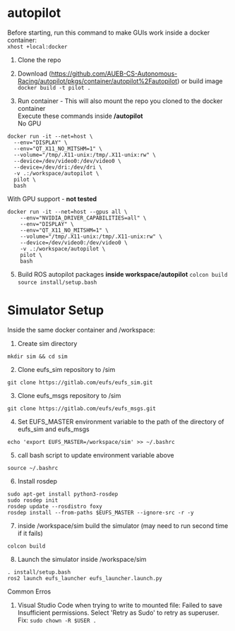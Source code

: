 # autopilot

Before starting, run this command to make GUIs work inside a docker container:  
```xhost +local:docker```

1. Clone the repo

3. Download (https://github.com/AUEB-CS-Autonomous-Racing/autopilot/pkgs/container/autopilot%2Fautopilot) or build image
  ```docker build -t pilot .```

4. Run container  - This will also mount the repo you cloned to the docker container  
   Execute these commands inside **/autopilot**  
  No GPU
  ```
  docker run -it --net=host \
    --env="DISPLAY" \
    --env="QT_X11_NO_MITSHM=1" \
    --volume="/tmp/.X11-unix:/tmp/.X11-unix:rw" \
    --device=/dev/video0:/dev/video0 \
    --device=/dev/dri:/dev/dri \
    -v .:/workspace/autopilot \
    pilot \
    bash
  ```

With GPU support - **not tested**
  ```
  docker run -it --net=host --gpus all \
      --env="NVIDIA_DRIVER_CAPABILITIES=all" \
      --env="DISPLAY" \
      --env="QT_X11_NO_MITSHM=1" \
      --volume="/tmp/.X11-unix:/tmp/.X11-unix:rw" \
      --device=/dev/video0:/dev/video0 \
      -v .:/workspace/autopilot \
      pilot \
      bash
  ```

5. Build ROS autopilot packages **inside workspace/autopilot**
   ```colcon build```
   ```source install/setup.bash```

# Simulator Setup
Inside the same docker container and /workspace:  

1. Create sim directory
 ```
 mkdir sim && cd sim
 ```

2. Clone eufs_sim repository to /sim
```
git clone https://gitlab.com/eufs/eufs_sim.git
```
3. Clone eufs_msgs repository to /sim
```
git clone https://gitlab.com/eufs/eufs_msgs.git
```
4. Set EUFS_MASTER environment variable to the path of the directory of eufs_sim and eufs_msgs
```
echo 'export EUFS_MASTER=/workspace/sim' >> ~/.bashrc
```
5. call bash script to update environment variable above
```
source ~/.bashrc
```

6. Install rosdep
```
sudo apt-get install python3-rosdep
sudo rosdep init
rosdep update --rosdistro foxy
rosdep install --from-paths $EUFS_MASTER --ignore-src -r -y
```
7. inside /workspace/sim build the simulator (may need to run second time if it fails)
```
colcon build
```

8. Launch the simulator inside /workspace/sim
```
. install/setup.bash
ros2 launch eufs_launcher eufs_launcher.launch.py
```

Common Erros
1. Visual Studio Code when trying to write to mounted file:
  Failed to save Insufficient permissions. Select 'Retry as Sudo' to retry as superuser.
  Fix:
  ```sudo chown -R $USER .```

